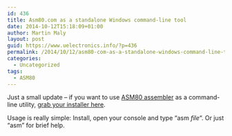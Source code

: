 ```yaml
---
id: 436
title: Asm80.com as a standalone Windows command-line tool
date: 2014-10-12T15:18:09+01:00
author: Martin Maly
layout: post
guid: https://www.uelectronics.info/?p=436
permalink: /2014/10/12/asm80-com-as-a-standalone-windows-command-line-tool/
categories:
  - Uncategorized
tags:
  - ASM80
---
```

Just a small update &#8211; if you want to use [ASM80 assembler](https://www.asm80.com) as a command-line utility, [grab your installer here](https://www.asm80.com/install/asm80-setup.exe).

Usage is really simple: Install, open your console and type &#8220;asm _file_&#8220;. Or just &#8220;asm&#8221; for brief help.